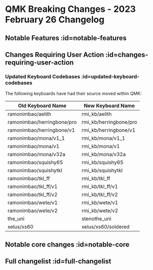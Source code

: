 # QMK Breaking Changes - 2023 February 26 Changelog

## Notable Features :id=notable-features

## Changes Requiring User Action :id=changes-requiring-user-action

### Updated Keyboard Codebases :id=updated-keyboard-codebases

The following keyboards have had their source moved within QMK:

| Old Keyboard Name           | New Keyboard Name        |
|-----------------------------|--------------------------|
| ramonimbao/aelith           |  rmi_kb/aelith           |
| ramonimbao/herringbone/pro  |  rmi_kb/herringbone/pro  |
| ramonimbao/herringbone/v1   |  rmi_kb/herringbone/v1   |
| ramonimbao/mona/v1_1        |  rmi_kb/mona/v1_1        |
| ramonimbao/mona/v1          |  rmi_kb/mona/v1          |
| ramonimbao/mona/v32a        |  rmi_kb/mona/v32a        |
| ramonimbao/squishy65        |  rmi_kb/squishy65        |
| ramonimbao/squishytkl       |  rmi_kb/squishytkl       |
| ramonimbao/tkl_ff           |  rmi_kb/tkl_ff           |
| ramonimbao/tkl_ff/v1        |  rmi_kb/tkl_ff/v1        |
| ramonimbao/tkl_ff/v2        |  rmi_kb/tkl_ff/v2        |
| ramonimbao/wete/v1          |  rmi_kb/wete/v1          |
| ramonimbao/wete/v2          |  rmi_kb/wete/v2          |
| the_uni                     |  stenothe_uni            |
| xelus/xs60                  |  xelus/xs60/soldered     |

## Notable core changes :id=notable-core

## Full changelist :id=full-changelist
